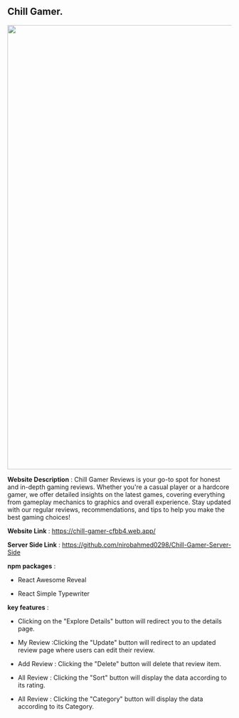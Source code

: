 ## Chill Gamer.

<div align="center">
  <img width="1000" src="https://i.ibb.co.com/YFrK7B2N/Capture1.jpg"/>
</div>

**Website Description** : Chill Gamer Reviews is your go-to spot for honest and in-depth gaming reviews. Whether you're a casual player or a hardcore gamer, we offer detailed insights on the latest games, covering everything from gameplay mechanics to graphics and overall experience. Stay updated with our regular reviews, recommendations, and tips to help you make the best gaming choices!

**Website Link** : https://chill-gamer-cfbb4.web.app/

**Server Side Link** : https://github.com/nirobahmed0298/Chill-Gamer-Server-Side

**npm packages** : 
- React Awesome Reveal 
* React Simple Typewriter

**key features** : 
- Clicking on the "Explore Details" button will redirect you to the details page.
* My Review :Clicking the "Update" button will redirect to an updated review page where users can edit their review.
- Add Review : Clicking the "Delete" button will delete that review item.
* All Review : Clicking the "Sort" button will display the data according to its rating.
- All Review : Clicking the "Category" button will display the data according to its Category.
